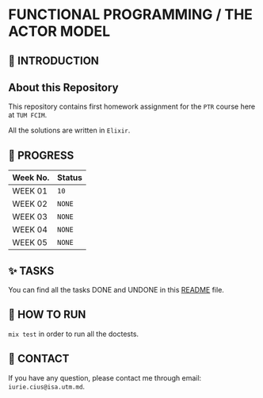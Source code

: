 # FUNCTIONAL PROGRAMMING / THE ACTOR MODEL

## 📑 INTRODUCTION

## About this Repository

This repository contains first homework assignment for the `PTR` course here at `TUM FCIM`.

All the solutions are written in `Elixir`.

## 🎯 PROGRESS

|  Week No. | Status |
|-----------|--------|
| WEEK 01   | `10`   |
| WEEK 02   | `NONE` |
| WEEK 03   | `NONE` |
| WEEK 04   | `NONE` |
| WEEK 05   | `NONE` |

## ✨ TASKS

You can find all the tasks DONE and UNDONE in this <a href="https://github.com/IuraCPersonal/ptr-project-0/tree/main/lib">README</a> file.

## 🚀 HOW TO RUN

`mix test` in order to run all the doctests.

## 📮 CONTACT

If you have any question, please contact me through email: `iurie.cius@isa.utm.md`.